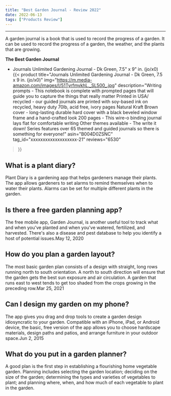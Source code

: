 ```yaml
---
title: "Best Garden Journal - Review 2022"
date: 2022-06-13
tags: ["Products Review"]
---
```


---


A garden journal is a book that is used to record the progress of a garden. It can be used to record the progress of a garden, the weather, and the plants that are growing.

**The Best Garden Journal**
* Journals Unlimited Gardening Journal - Dk Green, 7.5" x 9" in. (jo/x0)
{{< product 
title="Journals Unlimited Gardening Journal - Dk Green, 7.5  x 9  in. (jo/x0)"
img="https://m.media-amazon.com/images/I/51TyrfmykhL._SL500_.jpg"
description="Writing prompts - This notebook is complete with prompted pages that will guide you to capture the things that really matter Printed in USA/ recycled - our guided journals are printed with soy-based ink on recycled, heavy duty 70lb, acid free, ivory pages Natural Kraft Brown cover - long-lasting durable hard cover with a black beveled window frame and a hand-crafted look 200 pages - This wire-o binding journal lays flat for comfortable writing Other themes available - The  write it down!  Series features over 65 themed and guided journals so there is something for everyone!"
asin="B004D0ZSNC"
tag_id="xxxxxxxxxxxxxxxxxxx-21"
reviews="6530"
>}} 
## What is a plant diary?
Plant Diary is a gardening app that helps gardeners manage their plants. The app allows gardeners to set alarms to remind themselves when to water their plants. Alarms can be set for multiple different plants in the garden.

## Is there a free garden planning app?
The free mobile app, Garden Journal, is another useful tool to track what and when you've planted and when you've watered, fertilized, and harvested. There's also a disease and pest database to help you identify a host of potential issues.May 12, 2020

## How do you plan a garden layout?
The most basic garden plan consists of a design with straight, long rows running north to south orientation. A north to south direction will ensure that the garden gets the best sun exposure and air circulation. A garden that runs east to west tends to get too shaded from the crops growing in the preceding row.Mar 25, 2021

## Can I design my garden on my phone?
The app gives you drag and drop tools to create a garden design idiosyncratic to your garden. Compatible with an iPhone, iPad, or Android device, the basic, free version of the app allows you to choose hardscape materials, design paths and patios, and arrange furniture in your outdoor space.Jun 2, 2015

## What do you put in a garden planner?
A good plan is the first step in establishing a flourishing home vegetable garden. Planning includes selecting the garden location; deciding on the size of the garden; determining the types and varieties of vegetables to plant; and planning where, when, and how much of each vegetable to plant in the garden.

